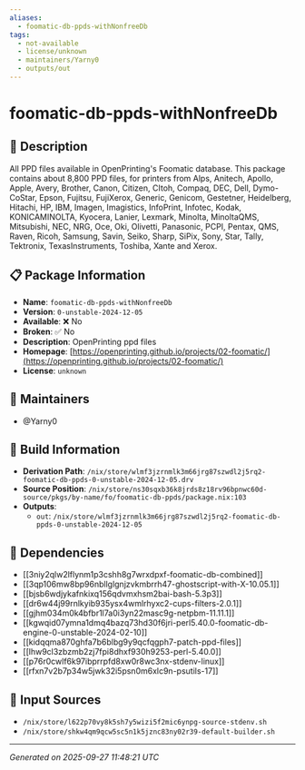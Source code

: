 ```yaml
---
aliases:
  - foomatic-db-ppds-withNonfreeDb
tags:
  - not-available
  - license/unknown
  - maintainers/Yarny0
  - outputs/out
---
```


# foomatic-db-ppds-withNonfreeDb

## 📝 Description

All PPD files available in
OpenPrinting's Foomatic database.
This package contains about 8,800 PPD files,
for printers from
Alps, Anitech, Apollo, Apple, Avery, Brother, Canon,
Citizen, CItoh, Compaq, DEC, Dell, Dymo-CoStar, Epson,
Fujitsu, FujiXerox, Generic, Genicom, Gestetner,
Heidelberg, Hitachi, HP, IBM, Imagen, Imagistics,
InfoPrint, Infotec, Kodak, KONICAMINOLTA, Kyocera, Lanier,
Lexmark, Minolta, MinoltaQMS, Mitsubishi, NEC, NRG, Oce,
Oki, Olivetti, Panasonic, PCPI, Pentax, QMS, Raven, Ricoh,
Samsung, Savin, Seiko, Sharp, SiPix, Sony, Star, Tally,
Tektronix, TexasInstruments, Toshiba, Xante and Xerox.


## 📋 Package Information

- **Name**: `foomatic-db-ppds-withNonfreeDb`
- **Version**: `0-unstable-2024-12-05`
- **Available**: ❌ No
- **Broken**: ✅ No
- **Description**: OpenPrinting ppd files
- **Homepage**: [https://openprinting.github.io/projects/02-foomatic/](https://openprinting.github.io/projects/02-foomatic/)
- **License**: `unknown`
## 👥 Maintainers

- @Yarny0


## 🔧 Build Information

- **Derivation Path**: `/nix/store/wlmf3jzrnmlk3m66jrg87szwdl2j5rq2-foomatic-db-ppds-0-unstable-2024-12-05.drv`
- **Source Position**: `/nix/store/ns30sqxb36k8jrds8z18rv96bpnwc60d-source/pkgs/by-name/fo/foomatic-db-ppds/package.nix:103`
- **Outputs**:
  - `out`:  `/nix/store/wlmf3jzrnmlk3m66jrg87szwdl2j5rq2-foomatic-db-ppds-0-unstable-2024-12-05`

## 🔗 Dependencies

- [[3niy2qlw2lflynm1p3cshh8g7wrxdpxf-foomatic-db-combined]]
- [[3qp106mw8bp96nbllglgnjzvkmbrrh47-ghostscript-with-X-10.05.1]]
- [[bjsb6wdjykafnkixq156qdvmxhsm2bai-bash-5.3p3]]
- [[dr6w44j99rnlkyib935ysx4wmlrhyxc2-cups-filters-2.0.1]]
- [[gjhm034m0k4bfbr1l7a0i3yn22masc9g-netpbm-11.11.1]]
- [[kgwqid07ymna1dmq4bazq73hd30f6jri-perl5.40.0-foomatic-db-engine-0-unstable-2024-02-10]]
- [[kidqqma870ghfa7b6blbg9y9qcfqgph7-patch-ppd-files]]
- [[lhw9cl3zbzmb2zj7fpi8dhxf930h9253-perl-5.40.0]]
- [[p76r0cwlf6k97ibprrpfd8xw0r8wc3nx-stdenv-linux]]
- [[rfxn7v2b7p34w5jwk32i5psn0m6xlc9n-psutils-17]]

## 📁 Input Sources

- `/nix/store/l622p70vy8k5sh7y5wizi5f2mic6ynpg-source-stdenv.sh`
- `/nix/store/shkw4qm9qcw5sc5n1k5jznc83ny02r39-default-builder.sh`

---
*Generated on 2025-09-27 11:48:21 UTC*
